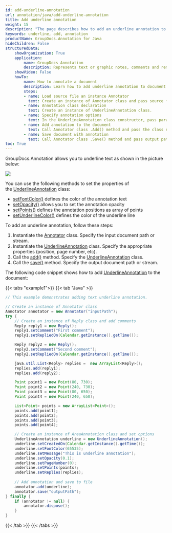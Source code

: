 ```yaml
---
id: add-underline-annotation
url: annotation/java/add-underline-annotation
title: Add underline annotation
weight: 15
description: "The page describes how to add an underline annotation to a document using GroupDocs.Annotation for Java."
keywords: underline, add, annotation
productName: GroupDocs.Annotation for Java
hideChildren: False
structuredData:
    showOrganization: True
    application:    
        name: GroupDocs Annotation
        description: Represents text or graphic notes, comments and remarks attached to a specific part of the content of the document using Java
    showVideo: False
    howTo:
        name: How to annotate a document
        description: Learn how to add underline annotation to document step by step
        steps:
        - name: Load source file an instance Annotator
          text: Create an instance of Annotator class and pass source file path as a constructor parameter. You may specify absolute or relative file path as per your requirements.
        - name: Annotation class declaration 
          text: Create an instance of UnderlineAnnotation class.
        - name: Specify annotation options
          text: In the UnderlineAnnotation class constructor, pass parameters.
        - name: Add annotation to the document
          text: Call Annotator class .Add() method and pass the class name UnderlineAnnotation.
        - name: Save document with annotation
          text: Call Annotator class .Save() method and pass output path file.
toc: True
---
```

GroupDocs.Annotation allows you to underline text as shown in the picture below:

![](/annotation/java/images/add-underline-annotation.png)

You can use the following methods to set the properties of the [UnderlineAnnotation](https://reference.groupdocs.com/annotation/java/com.groupdocs.annotation.models.annotationmodels/underlineannotation) class:

*   [setFontColor()](https://reference.groupdocs.com/annotation/java/com.groupdocs.annotation.models.annotationmodels/underlineannotation/#setFontColor-java.lang.Integer-) defines the color of the annotation text
*   [setOpacity()](https://reference.groupdocs.com/annotation/java/com.groupdocs.annotation.models.annotationmodels/underlineannotation/#setOpacity-java.lang.Double-) allows you to set the annotation opacity
*   [setPoints()](https://reference.groupdocs.com/annotation/java/com.groupdocs.annotation.models.annotationmodels/underlineannotation/#setPoints-java.util.List-com.groupdocs.annotation.models.Point--) defines the annotation positions as array of points
*   [setUnderlineColor()](https://reference.groupdocs.com/annotation/java/com.groupdocs.annotation.models.annotationmodels/underlineannotation/#setUnderlineColor-java.lang.Integer-) defines the color of the underline line

To add an underline annotation, follow these steps:

1.   Instantiate the [Annotator](https://reference.groupdocs.com/java/annotation/com.groupdocs.annotation/Annotator) class. Specify the input document path or stream.
2.   Instantiate the [UnderlineAnnotation](https://reference.groupdocs.com/annotation/java/com.groupdocs.annotation.models.annotationmodels/underlineannotation) class. Specify the appropriate properties (position, page number, etc).
3.   Call the [add()](https://reference.groupdocs.com/annotation/java/com.groupdocs.annotation/annotator/#add-com.groupdocs.annotation.models.annotationmodels.AnnotationBase-) method. Specify the [UnderlineAnnotation](https://reference.groupdocs.com/annotation/java/com.groupdocs.annotation.models.annotationmodels/underlineannotation) class.
4.   Call the [save()](https://reference.groupdocs.com/annotation/java/com.groupdocs.annotation/annotator/#save--) method. Specify the output document path or stream.

The following code snippet shows how to add [UnderlineAnnotation](https://reference.groupdocs.com/annotation/java/com.groupdocs.annotation.models.annotationmodels/underlineannotation) to the document:

{{< tabs "example1">}}
{{< tab "Java" >}}
```java
// This example demonstrates adding text underline annotation.

// Create an instance of Annotator class
Annotator annotator = new Annotator("inputPath");
try {
    // Create an instance of Reply class and add comments
    Reply reply1 = new Reply();
    reply1.setComment("First comment");
    reply1.setRepliedOn(Calendar.getInstance().getTime());

    Reply reply2 = new Reply();
    reply2.setComment("Second comment");
    reply2.setRepliedOn(Calendar.getInstance().getTime());

    java.util.List<Reply> replies =  new ArrayList<Reply>();
    replies.add(reply1);
    replies.add(reply2);

    Point point1 = new Point(80, 730);
    Point point2 = new Point(240, 730);
    Point point3 = new Point(80, 650);
    Point point4 = new Point(240, 650);

    List<Point> points = new ArrayList<Point>();
    points.add(point1);
    points.add(point2);
    points.add(point3);
    points.add(point4);

    // Create an instance of AreaAnnotation class and set options
    UnderlineAnnotation underline = new UnderlineAnnotation();
    underline.setCreatedOn(Calendar.getInstance().getTime());
    underline.setFontColor(65535);
    underline.setMessage("This is underline annotation");
    underline.setOpacity(0.1);
    underline.setPageNumber(0);
    underline.setPoints(points);
    underline.setReplies(replies);
    
    // Add annotation and save to file
    annotator.add(underline);
    annotator.save("outputPath");
} finally {
    if (annotator != null) {
        annotator.dispose();
    }
}
```
{{< /tab >}}
{{< /tabs >}}